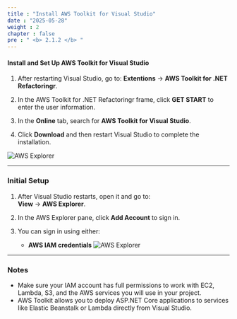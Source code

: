 ```yaml
---
title : "Install AWS Toolkit for Visual Studio"
date : "2025-05-28"
weight : 2
chapter : false
pre : " <b> 2.1.2 </b> "
---
```


#### Install and Set Up AWS Toolkit for Visual Studio

1. After restarting Visual Studio, go to:
**Extentions** → **AWS Toolkit for .NET Refactoringr**.

2. In the AWS Toolkit for .NET Refactoringr frame, click **GET START** to enter the user information.

3. In the **Online** tab, search for **AWS Toolkit for Visual Studio**.

4. Click **Download** and then restart Visual Studio to complete the installation.

![AWS Explorer](/images/2.prerequisite/anh3.png)

---

### Initial Setup

1. After Visual Studio restarts, open it and go to:  
   **View** → **AWS Explorer**.

2. In the AWS Explorer pane, click **Add Account** to sign in.

3. You can sign in using either:
   - **AWS IAM credentials**
![AWS Explorer](/images/2.prerequisite/anh4.png)

---
### Notes

- Make sure your IAM account has full permissions to work with EC2, Lambda, S3, and the AWS services you will use in your project.
- AWS Toolkit allows you to deploy ASP.NET Core applications to services like Elastic Beanstalk or Lambda directly from Visual Studio.